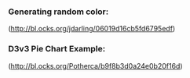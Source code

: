 ### Generating random color:
(http://bl.ocks.org/jdarling/06019d16cb5fd6795edf)

### D3v3 Pie Chart Example:
(http://bl.ocks.org/Potherca/b9f8b3d0a24e0b20f16d)